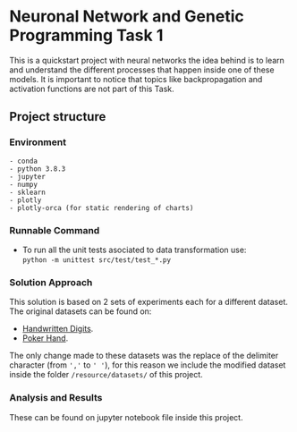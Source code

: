 # Neuronal Network and Genetic Programming Task 1  
This is a quickstart project with neural networks the idea behind is to learn and understand the different processes that happen inside one of these models. It is important to notice that topics like backpropagation and activation functions are not part of this Task.

## Project structure

### Environment
```
- conda
- python 3.8.3
- jupyter
- numpy 
- sklearn
- plotly
- plotly-orca (for static rendering of charts)
```

### Runnable Command
- To run all the unit tests asociated to data transformation use: <br> ```python -m unittest src/test/test_*.py```


### Solution Approach
This solution is based on 2 sets of experiments each for a different dataset. The original datasets can be found on:
- [Handwritten Digits](https://archive.ics.uci.edu/ml/datasets/Pen-Based+Recognition+of+Handwritten+Digits).
- [Poker Hand](https://archive.ics.uci.edu/ml/datasets/Poker+Hand).

The only change made to these datasets was the replace of the delimiter character (from `','` to `' '`), for this reason we include the modified dataset inside the folder `/resource/datasets/` of this project.

### Analysis and Results
These can be found on jupyter notebook file inside this project.